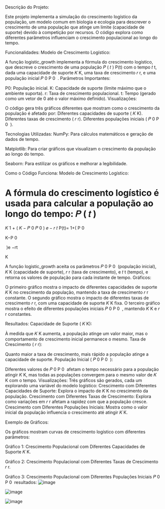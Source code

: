 Descrição do Projeto:

Este projeto implementa a simulação do crescimento logístico da população, um modelo comum em biologia e ecologia para descrever o crescimento de uma população que atinge um limite (capacidade de suporte) devido à competição por recursos. O código explora como diferentes parâmetros influenciam o crescimento populacional ao longo do tempo.

Funcionalidades:
Modelo de Crescimento Logístico:

A função logistic_growth implementa a fórmula do crescimento logístico, que descreve o crescimento de uma população 
𝑃
(
𝑡
)
P(t) com o tempo 
𝑡
t, dada uma capacidade de suporte 
𝐾
K, uma taxa de crescimento 
𝑟
r, e uma população inicial 
𝑃
0
P 
0
​
 .
Parâmetros Importantes:

P0: População inicial.
K: Capacidade de suporte (limite máximo que o ambiente suporta).
r: Taxa de crescimento populacional.
t: Tempo (gerado como um vetor de 0 até o valor máximo definido).
Visualizações:

O código gera três gráficos diferentes que mostram como o crescimento da população é afetado por:
Diferentes capacidades de suporte (
𝐾
K).
Diferentes taxas de crescimento (
𝑟
r).
Diferentes populações iniciais (
𝑃
0
P 
0
​
 ).

 Tecnologias Utilizadas:
NumPy: Para cálculos matemáticos e geração de dados de tempo.

Matplotlib: Para criar gráficos que visualizam o crescimento da população ao longo do tempo.

Seaborn: Para estilizar os gráficos e melhorar a legibilidade.

Como o Código Funciona:
Modelo de Crescimento Logístico:

A fórmula do crescimento logístico é usada para calcular a população ao longo do tempo:
𝑃
(
𝑡
)
=
𝐾
1
+
(
𝐾
−
𝑃
0
𝑃
0
)
𝑒
−
𝑟
𝑡
P(t)= 
1+( 
P 
0
​
 
K−P 
0
​
 
​
 )e 
−rt
 
K
​
 
A função logistic_growth aceita os parâmetros 
𝑃
0
P 
0
​
  (população inicial), 
𝐾
K (capacidade de suporte), 
𝑟
r (taxa de crescimento), e 
𝑡
t (tempo), e retorna os valores de população para cada instante de tempo.
Gráficos:

O primeiro gráfico mostra o impacto de diferentes capacidades de suporte 
𝐾
K no crescimento da população, mantendo a taxa de crescimento 
𝑟
r constante.
O segundo gráfico mostra o impacto de diferentes taxas de crescimento 
𝑟
r, com uma capacidade de suporte 
𝐾
K fixa.
O terceiro gráfico mostra o efeito de diferentes populações iniciais 
𝑃
0
P 
0
​
 , mantendo 
𝐾
K e 
𝑟
r constantes.

Resultados:
Capacidade de Suporte (
𝐾
K):

À medida que 
𝐾
K aumenta, a população atinge um valor maior, mas o comportamento de crescimento inicial permanece o mesmo.
Taxa de Crescimento (
𝑟
r):

Quanto maior a taxa de crescimento, mais rápido a população atinge a capacidade de suporte.
População Inicial (
𝑃
0
P 
0
​
 ):

Diferentes valores de 
𝑃
0
P 
0
​
  afetam o tempo necessário para a população atingir 
𝐾
K, mas todas as populações convergem para o mesmo valor de 
𝐾
K com o tempo.
Visualizações:
Três gráficos são gerados, cada um explorando uma variável do modelo logístico:
Crescimento com Diferentes Capacidades de Suporte:
Explora o impacto de 
𝐾
K no crescimento da população.
Crescimento com Diferentes Taxas de Crescimento:
Explora como variações em 
𝑟
r afetam a rapidez com que a população cresce.
Crescimento com Diferentes Populações Iniciais:
Mostra como o valor inicial da população influencia o crescimento até atingir 
𝐾
K.

Exemplo de Gráficos:

Os gráficos mostram curvas de crescimento logístico com diferentes parâmetros:


Gráfico 1: Crescimento Populacional com Diferentes Capacidades de Suporte 
𝐾
K.

Gráfico 2: Crescimento Populacional com Diferentes Taxas de Crescimento 
𝑟
r.

Gráfico 3: Crescimento Populacional com Diferentes Populações Iniciais 
𝑃
0
P 
0
​ resultados:
![image](https://github.com/user-attachments/assets/4f4115ff-c327-457d-bce8-230f9af19a12)

![image](https://github.com/user-attachments/assets/6fcf81ba-4238-4b81-9cb6-5c402ebe0cd7)

![image](https://github.com/user-attachments/assets/3f52ccae-a8a3-4e42-900b-807098350cc7)



 
